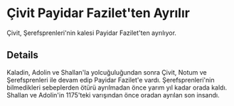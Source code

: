 # Çivit Payidar Fazilet'ten Ayrılır
Çivit, Şerefsprenleri'nin kalesi Payidar Fazilet'ten ayrılıyor.

## Details
Kaladin, Adolin ve Shallan'la yolcuğuluğundan sonra Çivit, Notum ve Şerefsprenleri ile devam edip Payidar Fazilet'e vardı. Şerefsprenleri'nin bilmedikleri sebeplerden ötürü ayrılmadan önce yarım yıl kadar orada kaldı. Shallan ve Adolin'in 1175'teki varışından önce oradan ayrılan son insandı.
